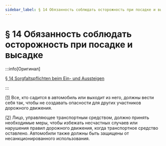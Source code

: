 ```yaml
---
sidebar_label: § 14 Обязанность соблюдать осторожность при посадке и высадке
---
```


# § 14 Обязанность соблюдать осторожность при посадке и высадке

:::info[Оригинал]

[§ 14 Sorgfaltspflichten beim Ein- und Aussteigen](https://www.gesetze-im-internet.de/stvo_2013/__14.html)

:::


<span id="1">[(1)](#1)</span> Все, кто садится в автомобиль или выходит из него, должны вести себя так, чтобы не создавать
опасности для других участников дорожного движения.


<span id="2">[(2)](#2)</span> Лицо, управляющее транспортным средством, должно принять необходимые меры, чтобы избежать
несчастных случаев или нарушения правил дорожного движения, когда транспортное средство
оставлено. Автомобили также должны быть защищены от несанкционированного использования.
